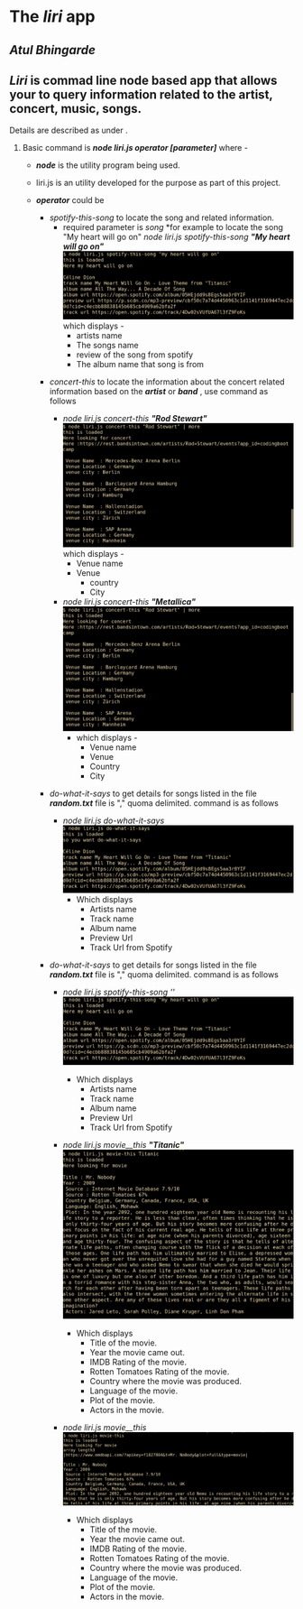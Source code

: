 # The  **_liri_**  app 
## ***Atul Bhingarde***

## **_Liri_**  is commad line node based app that allows your to query information related to the artist, concert, music, songs.

Details are described as under .

 1. Basic command is **_node liri.js operator [parameter]_** where -
 	 * ***node*** is the utility program being used.
	 * liri.js is an utility developed for the purpose as part of this project.
	 * ***operator*** could be 	 
		 * *spotify-this-song* to locate the song and related information.
			 * required parameter is *song* 
*for example to locate the song "My heart will go on"
_node liri.js spotify-this-song_  **_"My heart will go on"_**
![Alt text](/screen_shots/spotify-this-song.png?raw=true "spotify-this-song")
which displays - 
				* artists name
				*	The songs name
				*	review of the song from spotify
				*	The album name that song is from
    
		-   *concert-this* to locate the information about the concert related information based on the ***artist*** or  ***band*** , use command as follows 
			- _node liri.js concert-this_  **_"Rod Stewart"_**  
![Alt text](/screen_shots/concert-this.bmp?raw=true "concert-this")
which displays -
				- Venue name
				- Venue 
					- country
					- City
			- _node liri.js concert-this_  **_"Metallica"_**  ![Alt text](/screen_shots/concert-this.bmp?raw=true "concert-this")
				- which displays -
					- Venue name
					- Venue 
					- Country
					- City
		-  *do-what-it-says* to get details for songs listed in the file ***random.txt*** file is "," quoma delimited. command is as follows
			- _node liri.js do-what-it-says_  ![Alt text](/screen_shots/do-what-it-says.png?raw=true "do-what-it-says")
				- Which displays
					- Artists name
					- Track name
					- Album name
					- Preview Url 
					- Track Url from Spotify
   
		-  *do-what-it-says* to get details for songs listed in the file ***random.txt*** file is "," quoma delimited. command is as follows
			- _node liri.js spotify-this-song '<song name here>'_ ![Alt text](/screen_shots/spotify-this-song.png?raw=true "do-what-it-says")
				- Which displays
					- Artists name
					- Track name
					- Album name
					- Preview Url 
					- Track Url from Spotify
   
			- _node liri.js movie__this_  **_"Titanic"_**  ![Alt text](/screen_shots/movie-this.png?raw=true "movie-this")
				- Which displays
					- Title of the movie.
					- Year the movie came out.
					- IMDB Rating of the movie.
					- Rotten Tomatoes Rating of the movie.
					- Country where the movie was produced.
					- Language of the movie.
					- Plot of the movie.
					- Actors in the movie.
			- _node liri.js movie__this_ ![Alt text](/screen_shots/mr_nobody.png?raw=true "mr-nobody")
				- Which displays
					- Title of the movie.
					- Year the movie came out.
					- IMDB Rating of the movie.
					- Rotten Tomatoes Rating of the movie.
					- Country where the movie was produced.
					- Language of the movie.
					- Plot of the movie.
					- Actors in the movie.
